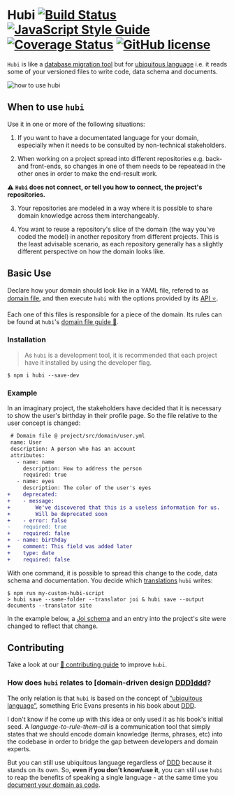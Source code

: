 # Hubi [![Build Status][ci-badge]][ci] [![JavaScript Style Guide][js-standard-badge]][js-standard] [![Coverage Status][coverage-badge]][coverage] [![GitHub license][license-badge]][license]

`Hubi` is like a [database migration tool][ORM] but for [ubiquitous language][ubiquitous-language] i.e. it reads some of your versioned files to write code, data schema and documents.

<img src="./assets/hubi.gif" alt="how to use hubi" title="how to use hubi" />

## When to use `hubi`

Use it in one or more of the following situations:

1. If you want to have a documentated language for your domain, especially when it needs to be consulted by non-technical stakeholders.

2. When working on a project spread into different repositories e.g. back- and front-ends, so changes in one of them needs to be repeatead in the other ones in order to make the end-result work.

:warning: **`Hubi` does not connect, or tell you how to connect, the project's repositories.**

3. Your repositories are modeled in a way where it is possible to share domain knowledge across them interchangeably.

4. You want to reuse a repository's slice of the domain (the way you've coded the model) in another repository from different projects. This is the least advisable scenario, as each repository generally has a slightly different perspective on how the domain looks like.

## Basic Use

Declare how your domain should look like in a YAML file, refered to as [domain file][domain-file], and then execute `hubi` with the options provided by its [API :star:][api].

Each one of this files is responsible for a piece of the domain. Its rules can be found at `hubi`'s [domain file guide :green_book:][domain-file-guide].

### Installation

> As `hubi` is a development tool, it is recommended that each project have it installed by using the developer flag.

```
$ npm i hubi --save-dev
```

### Example

In an imaginary project, the stakeholders have decided that it is necessary to show the user's birthday in their profile page. So the file relative to the user concept is changed:

```diff
 # Domain file @ project/src/domain/user.yml
 name: User
 description: A person who has an account
 attributes:
   - name: name
     description: How to address the person
     required: true
   - name: eyes
     description: The color of the user's eyes
+    deprecated:
+    - message:
+        We've discovered that this is a useless information for us.
+        Will be deprecated soon
+    - error: false
-    required: true
+    required: false
+  - name: birthday
+    comment: This field was added later
+    type: date
+    required: false
```

With one command, it is possible to spread this change to the code, data schema and documentation. You decide which [translations][translation] `hubi` writes:

```
$ npm run my-custom-hubi-script
> hubi save --same-folder --translator joi & hubi save --output documents --translator site
```

In the example below, a [Joi schema][joi] and an entry into the project's site were changed to reflect that change.

## Contributing

Take a look at our [:green_book: contributing guide][contributing] to improve `hubi`.

### How does `hubi` relates to [domain-driven design [DDD]][ddd]?

The only relation is that `hubi` is based on the concept of [“ubiquitous language”][ubiquitous-language], something Eric Evans presents in his book about [DDD][ddd].

I don't know if he come up with this idea or only used it as his book's initial seed. A *language-to-rule-them-all* is a communication tool that simply states that we should encode domain knowledge (terms, phrases, etc) into the codebase in order to bridge the gap between developers and domain experts.

But you can still use ubiquitous language regardless of [DDD][ddd] because it stands on its own. So, **even if you don't know/use it**, you can still use `hubi` to reap the benefits of speaking a single language - at the same time you [document your domain as code][documentation-as-code].

[ci-badge]: https://travis-ci.org/mvcds/hubi.svg?branch=master
[ci]: https://travis-ci.org/mvcds/hubi
[js-standard-badge]: https://img.shields.io/badge/code_style-standard-brightgreen.svg
[js-standard]: https://standardjs.com
[coverage-badge]: https://coveralls.io/repos/github/mvcds/hubi/badge.svg?branch=master
[coverage]: https://coveralls.io/github/mvcds/hubi?branch=master
[license-badge]: https://img.shields.io/github/license/mvcds/hubi.svg?style=flat-square
[license]: https://github.com/mvcds/hubi/blob/master/LICENSE
[ORM]: https://en.wikipedia.org/wiki/Schema_migration
[ubiquitous-language]: https://martinfowler.com/bliki/UbiquitousLanguage.html
[domain-file]: https://mvcds.github.io/hubi#domain-file
[api]: ./docs/api.md
[domain-file-guide]: ./docs/domain-file-guide.md
[translation]: https://mvcds.github.io/hubi/#translation
[joi]: https://www.npmjs.com/package/joi
[contributing]: CONTRIBUTING.md
[ddd]: https://airbrake.io/blog/software-design/domain-driven-design
[documentation-as-code]: https://developers.redhat.com/blog/2017/06/21/documentation-as-code/
